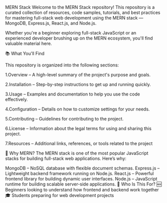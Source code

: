 MERN Stack
Welcome to the MERN Stack repository! This repository is a curated collection of resources, code samples, tutorials, and best practices for mastering full-stack web development using the MERN stack — MongoDB, Express.js, React.js, and Node.js.

Whether you're a beginner exploring full-stack JavaScript or an experienced developer brushing up on the MERN ecosystem, you'll find valuable material here.

📚 What You'll Find

This repository is organized into the following sections:

1.Overview – A high-level summary of the project's purpose and goals.

2.Installation – Step-by-step instructions to get up and running quickly.

3.Usage – Examples and documentation to help you use the code effectively.

4.Configuration – Details on how to customize settings for your needs.

5.Contributing – Guidelines for contributing to the project.

6.License – Information about the legal terms for using and sharing this project.

7.Resources – Additional links, references, or tools related to the project

🚀 Why MERN?
The MERN stack is one of the most popular JavaScript stacks for building full-stack web applications. Here’s why:

MongoDB – NoSQL database with flexible document schemas.
Express.js – Lightweight backend framework running on Node.js.
React.js – Powerful frontend library for building dynamic user interfaces.
Node.js – JavaScript runtime for building scalable server-side applications.
🧠 Who Is This For?
🆕 Beginners looking to understand how frontend and backend work together
🎓 Students preparing for web development projects
